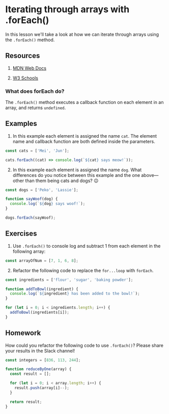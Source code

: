 # Iterating through arrays with .forEach()

In this lesson we'll take a look at how we can iterate through arrays using the `.forEach()` method.

## Resources

1. [MDN Web Docs](https://developer.mozilla.org/en-US/docs/Web/JavaScript/Reference/Global_Objects/Array/forEach)

2. [W3 Schools](https://www.w3schools.com/jsref/jsref_foreach.asp)

### What does forEach do?

The `.forEach()` method executes a callback function on each element in an array, and returns `undefined`.

## Examples

1. In this example each element is assigned the name `cat`. The element name and callback function are both defined inside the parameters.

```js
const cats = ['Mei', 'Jun'];

cats.forEach((cat) => console.log(`${cat} says meow!`));
```

2. In this example each element is assigned the name `dog`. What differences do you notice between this example and the one above—other than them being cats and dogs? 😉

```js
const dogs = ['Peko', 'Lassie'];

function sayWoof(dog) {
  console.log(`${dog} says woof!`);
}

dogs.forEach(sayWoof);
```

## Exercises

1. Use `.forEach()` to console log and subtract 1 from each element in the following array:

```js
const arrayOfNum = [7, 1, 6, 8];
```

2. Refactor the following code to replace the `for...loop` with `forEach`.

```js
const ingredients = ['flour', 'sugar', 'baking powder'];

function addToBowl(ingredient) {
  console.log(`${ingredient} has been added to the bowl!`);
}

for (let i = 0; i < ingredients.length; i++) {
  addToBowl(ingredients[i]);
}
```

## Homework

How could you refactor the following code to use `.forEach()`? Please share your results in the Slack channel!

```js
const integers = [836, 113, 244];

function reduceByOne(array) {
  const result = [];

  for (let i = 0; i < array.length; i++) {
    result.push(array[i]--);
  }

  return result;
}
```
